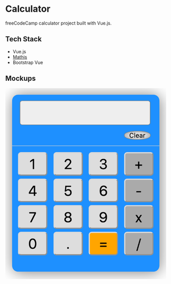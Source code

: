 # Calculator

freeCodeCamp calculator project built with Vue.js.

## Tech Stack

* Vue.js
* [Mathjs](https://github.com/josdejong/mathjs)
* Bootstrap Vue

## Mockups

<img src="calculator.png">
